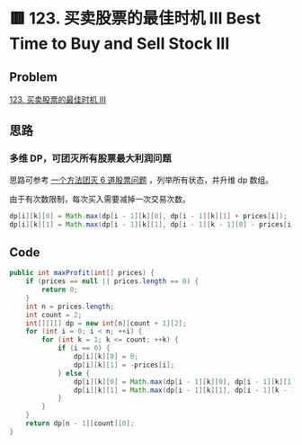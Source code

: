 # 🟥 123. 买卖股票的最佳时机 III Best Time to Buy and Sell Stock III

## Problem

[123. 买卖股票的最佳时机 III](https://leetcode-cn.com/problems/best-time-to-buy-and-sell-stock-iii/) 

## 思路

### 多维 DP，可团灭所有股票最大利润问题

思路可参考 [一个方法团灭 6 道股票问题](https://leetcode-cn.com/problems/best-time-to-buy-and-sell-stock/solution/yi-ge-fang-fa-tuan-mie-6-dao-gu-piao-wen-ti-by-l-3/) ，列举所有状态，并升维 dp 数组。

由于有次数限制，每次买入需要减掉一次交易次数。

```java
dp[i][k][0] = Math.max(dp[i - 1][k][0], dp[i - 1][k][1] + prices[i]);
dp[i][k][1] = Math.max(dp[i - 1][k][1], dp[i - 1][k - 1][0] - prices[i]);
```


## Code

```java
public int maxProfit(int[] prices) {
    if (prices == null || prices.length == 0) {
        return 0;
    }
    int n = prices.length;
    int count = 2;
    int[][][] dp = new int[n][count + 1][2];
    for (int i = 0; i < n; ++i) {
        for (int k = 1; k <= count; ++k) {
            if (i == 0) {
                dp[i][k][0] = 0;
                dp[i][k][1] = -prices[i];
            } else {
                dp[i][k][0] = Math.max(dp[i - 1][k][0], dp[i - 1][k][1] + prices[i]);
                dp[i][k][1] = Math.max(dp[i - 1][k][1], dp[i - 1][k - 1][0] - prices[i]);
            }
        }
    }
    return dp[n - 1][count][0];
}
```

